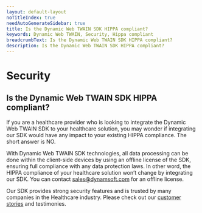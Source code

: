 ```yaml
---
layout: default-layout
noTitleIndex: true
needAutoGenerateSidebar: true
title: Is the Dynamic Web TWAIN SDK HIPPA compliant?
keywords: Dynamic Web TWAIN, Security, Hippa compliant
breadcrumbText: Is the Dynamic Web TWAIN SDK HIPPA compliant?
description: Is the Dynamic Web TWAIN SDK HIPPA compliant?
---
```


# Security

## Is the Dynamic Web TWAIN SDK HIPPA compliant?

If you are a healthcare provider who is looking to integrate the Dynamic Web TWAIN SDK to your healthcare solution, you may wonder if integrating our SDK would have any impact to your existing HIPPA compliance. The short answer is NO.

With Dynamic Web TWAIN SDK technologies, all data processing can be done within the client-side devices by using an offline license of the SDK, ensuring full compliance with any data protection laws. In other word, the HIPPA compliance of your healthcare solution won’t change by integrating our SDK. You can contact <a href="mailto:sales@dynamsoft.com" target="_blank">sales@dynamsoft.com</a> for an offline license.

Our SDK provides strong security features and is trusted by many companies in the Healthcare industry. Please check out our <a href="https://www.dynamsoft.com/company/customers/?type=&product=Dynamic%20Web%20TWAIN&industry=Healthcare" target="_blank">customer stories</a> and testimonies.
